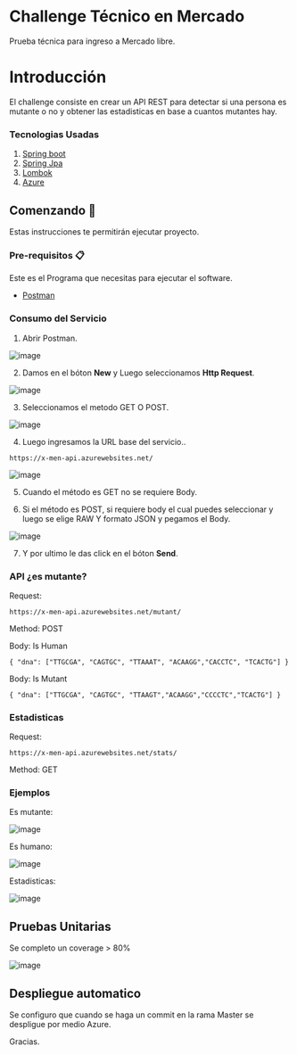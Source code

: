 # Challenge Técnico en Mercado

Prueba técnica para ingreso a Mercado libre.

# Introducción

El challenge consiste en crear un API REST para detectar si una persona es mutante o no y obtener las estadisticas en base a cuantos mutantes hay.

### Tecnologias Usadas

1. [Spring boot](https://spring.io/projects/spring-boot)
2. [Spring Jpa](https://spring.io/projects/spring-data-jpa)
3. [Lombok](https://projectlombok.org/)
4. [Azure](https://docs.microsoft.com/en-us/azure/?product=popular)

## Comenzando 🚀

Estas instrucciones te permitirán ejecutar proyecto.

### Pre-requisitos 📋

Este es el Programa que necesitas para ejecutar el software.

* [Postman](https://www.postman.com/)

### Consumo del Servicio


1. Abrir Postman.

![image](https://user-images.githubusercontent.com/44062843/163070200-0a8d1cbd-5b59-4884-abd8-e5443c65f9a7.png)

2. Damos en el bóton **New** y Luego seleccionamos **Http Request**.

![image](https://user-images.githubusercontent.com/44062843/163070524-9cfd8f5c-2393-4c94-ac12-002d8295c194.png)

3. Seleccionamos el metodo GET O POST.

![image](https://user-images.githubusercontent.com/44062843/163070616-301d072c-ed6c-473f-9deb-725f1215cb52.png)

4. Luego ingresamos la URL base del servicio..

<pre><code>https://x-men-api.azurewebsites.net/</code></pre>

![image](https://user-images.githubusercontent.com/44062843/163070926-c662f186-7be8-4e64-921b-0b9b660d968a.png)

5. Cuando el método es GET no se requiere Body.

6. Si el método es POST, si requiere body el cual puedes seleccionar y luego se elige RAW Y formato JSON y pegamos el Body.

![image](https://user-images.githubusercontent.com/44062843/163076199-5087ef03-85a2-46b1-8b71-60a74ec08ee9.png)



7. Y por ultimo le das click en el bóton **Send**.

### API ¿es mutante?

Request: 

<pre><code>https://x-men-api.azurewebsites.net/mutant/</code></pre>

Method: POST

Body: Is Human

<pre><code>{ "dna": ["TTGCGA", "CAGTGC", "TTAAAT", "ACAAGG","CACCTC", "TCACTG"] }</code></pre>

Body: Is Mutant

<pre><code>{ "dna": ["TTGCGA", "CAGTGC", "TTAAGT","ACAAGG","CCCCTC","TCACTG"] }</code></pre>

### Estadisticas

Request: 

<pre><code>https://x-men-api.azurewebsites.net/stats/</code></pre>

Method: GET

### Ejemplos

Es mutante: 

![image](https://user-images.githubusercontent.com/44062843/163072604-19c082b6-19d8-481f-8ac7-96ce4dd353ee.png)

Es humano:

![image](https://user-images.githubusercontent.com/44062843/163072639-bcff9ad4-99cf-4dee-8f6e-e0ddccd99b20.png)

Estadisticas:

![image](https://user-images.githubusercontent.com/44062843/163072681-0c93413c-a5d2-4dad-9f83-2174c5883122.png)

## Pruebas Unitarias

Se completo un coverage > 80%

![image](https://user-images.githubusercontent.com/44062843/163075024-e1e336d7-8e07-4132-871f-5159db8f50bc.png)

## Despliegue automatico

Se configuro que cuando se haga un commit en la rama Master se despligue por medio Azure.

Gracias.


